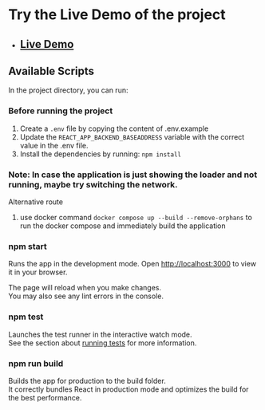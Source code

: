 # Try the Live Demo of the project

- ## [Live Demo](https://ajakus-assignment-iota.vercel.app/dashboard)

## Available Scripts

In the project directory, you can run:

### Before running the project

1. Create a `.env` file by copying the content of .env.example
2. Update the `REACT_APP_BACKEND_BASEADDRESS` variable with the correct value in the .env file.
3. Install the dependencies by running: `npm install`

### Note: In case the application is just showing the loader and not running, maybe try switching the network.

Alternative route

1. use docker command `docker compose up --build --remove-orphans` to run the docker compose and immediately build the application

### npm start

Runs the app in the development mode.
Open [http://localhost:3000](http://localhost:3000) to view it in your browser.

The page will reload when you make changes.\
You may also see any lint errors in the console.

### npm test

Launches the test runner in the interactive watch mode.\
See the section about [running tests](https://facebook.github.io/create-react-app/docs/running-tests) for more information.

### npm run build

Builds the app for production to the build folder.\
It correctly bundles React in production mode and optimizes the build for the best performance.
